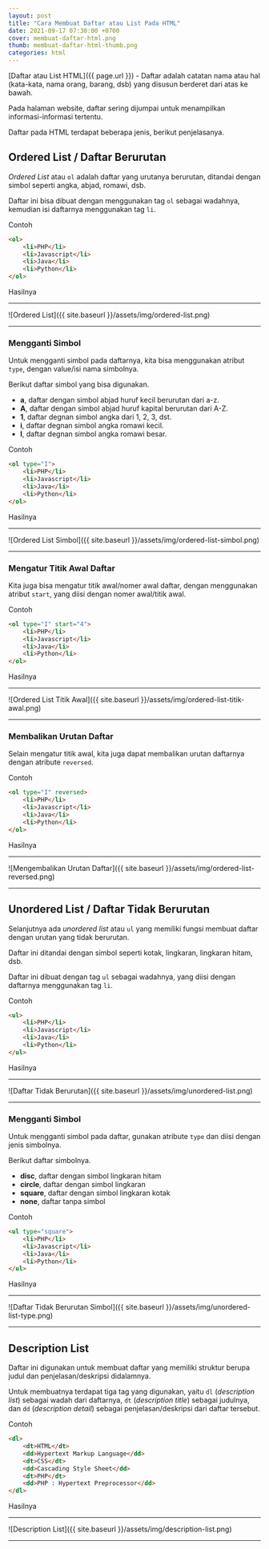 ```yaml
---
layout: post
title: "Cara Membuat Daftar atau List Pada HTML"
date: 2021-09-17 07:30:00 +0700
cover: membuat-daftar-html.png
thumb: membuat-daftar-html-thumb.png
categories: html
---
```


[Daftar atau List HTML]({{ page.url }}) - Daftar adalah catatan nama atau hal (kata-kata, nama orang, barang, dsb) yang disusun berderet dari atas ke bawah.

Pada halaman website, daftar sering dijumpai untuk menampilkan informasi-informasi tertentu.

Daftar pada HTML terdapat beberapa jenis, berikut penjelasanya.

## Ordered List / Daftar Berurutan

*Ordered List* atau `ol` adalah daftar yang urutanya berurutan, ditandai dengan simbol seperti angka, abjad, romawi, dsb.

Daftar ini bisa dibuat dengan menggunakan tag `ol` sebagai wadahnya, kemudian isi daftarnya menggunakan tag `li`.

Contoh

```html
<ol>
	<li>PHP</li>
	<li>Javascript</li>
	<li>Java</li>
	<li>Python</li>
</ol>
```

Hasilnya

***

![Ordered List]({{ site.baseurl }}/assets/img/ordered-list.png)

***

### Mengganti Simbol

Untuk mengganti simbol pada daftarnya, kita bisa menggunakan atribut `type`, dengan value/isi nama simbolnya.

Berikut daftar simbol yang bisa digunakan.

* __a__, daftar dengan simbol abjad huruf kecil berurutan dari a-z.
* __A__,  daftar dengan simbol abjad huruf kapital berurutan dari A-Z.
* __1__, daftar degnan simbol angka dari 1, 2, 3, dst.
* __i__, daftar degnan simbol angka romawi kecil.
* __I__, daftar degnan simbol angka romawi besar.

Contoh

```html
<ol type="I">
	<li>PHP</li>
	<li>Javascript</li>
	<li>Java</li>
	<li>Python</li>
</ol>
```

Hasilnya

***

![Ordered List Simbol]({{ site.baseurl }}/assets/img/ordered-list-simbol.png)

***

### Mengatur Titik Awal Daftar

Kita juga bisa mengatur titik awal/nomer awal daftar, dengan menggunakan atribut `start`, yang diisi dengan nomer awal/titik awal.

Contoh

```html
<ol type="I" start="4">
	<li>PHP</li>
	<li>Javascript</li>
	<li>Java</li>
	<li>Python</li>
</ol>
```

Hasilnya

***

![Ordered List Titik Awal]({{ site.baseurl }}/assets/img/ordered-list-titik-awal.png)

***

### Membalikan Urutan Daftar

Selain mengatur titik awal, kita juga dapat membalikan urutan daftarnya dengan atribute `reversed`.

Contoh

```html
<ol type="I" reversed>
	<li>PHP</li>
	<li>Javascript</li>
	<li>Java</li>
	<li>Python</li>
</ol>
```

Hasilnya

***

![Mengembalikan Urutan Daftar]({{ site.baseurl }}/assets/img/ordered-list-reversed.png)

***

## Unordered List / Daftar Tidak Berurutan

Selanjutnya ada *unordered list* atau `ul` yang memiliki fungsi membuat daftar dengan urutan yang tidak berurutan.

Daftar ini ditandai dengan simbol seperti kotak, lingkaran, lingkaran hitam, dsb.

Daftar ini dibuat dengan tag `ul` sebagai wadahnya, yang diisi dengan daftarnya menggunakan tag `li`.

Contoh

```html
<ul>
	<li>PHP</li>
	<li>Javascript</li>
	<li>Java</li>
	<li>Python</li>
</ul>
```

Hasilnya

***

![Daftar Tidak Berurutan]({{ site.baseurl }}/assets/img/unordered-list.png)

***

### Mengganti Simbol

Untuk mengganti simbol pada daftar, gunakan atribute `type` dan diisi dengan jenis simbolnya.

Berikut daftar simbolnya.

* __disc__, daftar dengan simbol lingkaran hitam
* __circle__, daftar dengan simbol lingkaran
* __square__, daftar dengan simbol lingkaran kotak
* __none__, daftar tanpa simbol

Contoh

```html
<ul type="square">
	<li>PHP</li>
	<li>Javascript</li>
	<li>Java</li>
	<li>Python</li>
</ul>
```

Hasilnya

***

![Daftar Tidak Berurutan Simbol]({{ site.baseurl }}/assets/img/unordered-list-type.png)

***

## Description List

Daftar ini digunakan untuk membuat daftar yang memiliki struktur berupa judul dan penjelasan/deskripsi didalamnya.

Untuk membuatnya terdapat tiga tag yang digunakan, yaitu `dl` (*description list*) sebagai wadah dari daftarnya, `dt` (*description title*) sebagai judulnya, dan `dd` (*description detail*) sebagai penjelasan/deskripsi dari daftar tersebut.

Contoh

```html
<dl>
	<dt>HTML</dt>
	<dd>Hypertext Markup Language</dd>
	<dt>CSS</dt>
	<dd>Cascading Style Sheet</dd>
	<dt>PHP</dt>
	<dd>PHP : Hypertext Preprocessor</dd>
</dl>
```

Hasilnya

***

![Description List]({{ site.baseurl }}/assets/img/description-list.png)

***